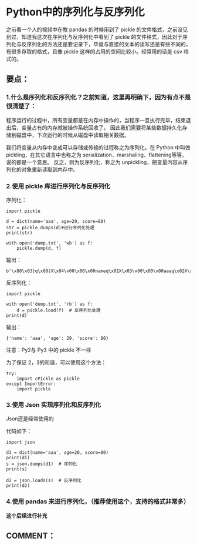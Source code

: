 
# Python中的序列化与反序列化

之前看一个人的视频中在教 pandas 的时候用到了 pickle 的文件格式，之前没见到过，知道我这次在序列化与反序列化中看到了 pickle 的文件格式，因此对于序列化与反序列化的方法还是要记录下，毕竟与直接的文本的读写还是有些不同的，有很多存取的格式，且像 pickle 这样的占用的空间比较小。经常用的话是 csv 格式的。


## 要点：




### 1.什么是序列化和反序列化？之前知道，这里再明确下，因为有点不是很清楚了：


程序运行的过程中，所有变量都是在内存中操作的，当程序一旦执行完毕，结束退出后，变量占有的内存就被操作系统回收了。 因此我们需要将某些数据持久化存储到磁盘中，下次运行的时候从磁盘中读取相关数据。

我们将变量从内存中变成可以存储或传输的过程称之为序列化，在 Python 中叫做 pickling，在其它语言中也称之为 serialization、marshaling、flattening等等，说的都是一个意思。 反之，则为反序列化，称之为 unpickling，把变量内容从序列化的对象重新读取到内存中。





### 2.使用 pickle 库进行序列化与反序列化


序列化：


    import pickle

    d = dict(name='aaa', age=29, score=80)
    str = pickle.dumps(d)#进行序列化处理
    print(str)

    with open('dump.txt', 'wb') as f:
        pickle.dump(d, f)


输出：


    b'\x80\x03}q\x00(X\x04\x00\x00\x00nameq\x01X\x03\x00\x00\x00aaaq\x02X\x03\x00\x00\x00ageq\x03K\x1dX\x05\x00\x00\x00scoreq\x04KPu.'


反序列化：


    import pickle

    with open('dump.txt', 'rb') as f:
        d = pickle.load(f)  # 反序列化处理
    print(d)


输出：


    {'name': 'aaa', 'age': 29, 'score': 80}


注意：Py2与 Py3 中的 pickle 不一样

为了保证 2，3的和谐，可以使用这个方法：


    try:
        import cPickle as pickle
    except ImportError:
        import pickle




### 3.使用 Json 实现序列化和反序列化


Json还是经常使用的

代码如下：


    import json

    d1 = dict(name='aaa', age=20, score=80)
    print(d1)
    s = json.dumps(d1)  # 序列化
    print(s)

    d2 = json.loads(s)  # 反序列化
    print(d2)




### 4.使用 pandas 来进行序列化，（**推荐使用这个，支持的格式非常多**）


**这个后续进行补充**


## COMMENT：
